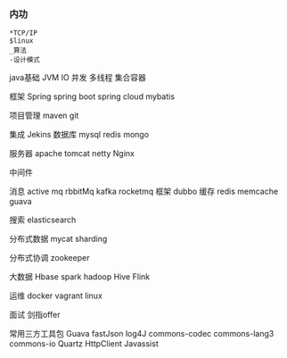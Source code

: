 
### 内功
	*TCP/IP
	$linux
	_算法
	-设计模式

java基础
	JVM
	IO
	并发
	多线程
	集合容器

框架
	Spring
	spring boot
	spring cloud
	mybatis

项目管理
	maven
	git

集成
	Jekins
数据库
	mysql
	redis
	mongo

服务器	
	apache
	tomcat 
	netty 
	Nginx

中间件

消息
	active mq
	rbbitMq
	kafka
	rocketmq
框架
	dubbo
缓存
	redis
	memcache
	guava

搜索
	elasticsearch
	
分布式数据
	mycat
	sharding

分布式协调
	zookeeper
	
大数据
	Hbase
	spark
	hadoop
	Hive
	Flink
	
运维
	docker
	vagrant
	linux
	
面试
	剑指offer
	
常用三方工具包
	Guava
	fastJson
	log4J
	commons-codec
	commons-lang3
	commons-io
	Quartz
	HttpClient
	Javassist	
	
	

